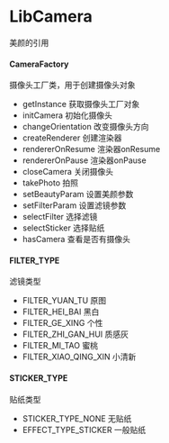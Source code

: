 # LibCamera
 美颜的引用

#### CameraFactory
摄像头工厂类，用于创建摄像头对象

* getInstance 获取摄像头工厂对象
* initCamera 初始化摄像头
* changeOrientation 改变摄像头方向
* createRenderer 创建渲染器
* rendererOnResume 渲染器onResume
* rendererOnPause 渲染器onPause
* closeCamera 关闭摄像头
* takePhoto 拍照
* setBeautyParam 设置美颜参数
* setFilterParam 设置滤镜参数
* selectFilter 选择滤镜
* selectSticker 选择贴纸
* hasCamera 查看是否有摄像头

#### FILTER_TYPE
滤镜类型
* FILTER_YUAN_TU 原图
* FILTER_HEI_BAI 黑白
* FILTER_GE_XING 个性
* FILTER_ZHI_GAN_HUI 质感灰
* FILTER_MI_TAO 蜜桃
* FILTER_XIAO_QING_XIN 小清新

#### STICKER_TYPE
贴纸类型
* STICKER_TYPE_NONE 无贴纸
* EFFECT_TYPE_STICKER 一般贴纸
